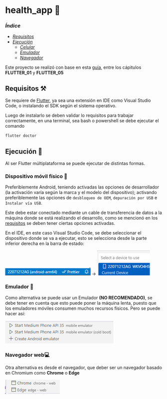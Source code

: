 # health_app 🏥

### _Índice_

- _[Requisitos](#requisitos-️)_
- _[Ejecución](#ejecución-)_
  - _[Celular](#dispositivo-móvil-físico-)_
  - _[Emulador](#emulador-)_
  - _[Navegador](#navegador-web)_

Este proyecto se realizó con base en esta [guía](https://youtube.com/playlist?list=PL5oPNTwQiIK05OQ_nlKlU3ii6xXfo_xHx&si=kE3OmgoRpSLSuzu2), entre los cápitulos **FLUTTER_01** y **FLUTTER_05**

## Requisitos ⚒️

Se requiere de [Flutter](https://docs.flutter.dev/get-started/install), ya sea una extensión en IDE como Visual Studio Code, o instalando el SDK según el sistema operativo.

Luego de instalarlo se deben validar lo requisitos para trabajar correctamente, en una terminal, sea bash o powershell se debe ejecutar el comando

```bash
flutter doctor
```

## Ejecución 🛫

Al ser Flutter múltiplataforma se puede ejecutar de distintas formas.

### Dispositivo móvil físico 📱

Preferiblemente Android, teniendo activadas las opciones de desarrollador (la activación varía según la marca y el modelo del dispositivo); activando preferiblemente las opciones de `desbloqueo de OEM`, `depuración por USB` e `Instalar vía USB`.

Este debe estar conectado mediante un cable de transferencia de datos a la máquina donde se está realizando el desarrollo, como se mencionó en los [requisitos](#requisitos-️) se deben tener ciertas opciones activadas.

En el IDE, en este caso Visual Studio Code, se debe seleccionar el dispositivo donde se va a ejecutar, esto se selecciona desde la parte inferior derecha en la barra de estado:

![seleccion_dispositivo](imgs\image.png) → ![dispositivo_movil](imgs\image2.png)

### Emulador 🤖

Como alternativa se puede usar un Emulador **(NO RECOMENDADO)**, se debe tener en cuenta que esto puede poner la máquina lenta, puesto que los emuladores móviles consumen muchos recursos físicos.
Pero se puede hacer así:

![emulador](imgs\image4.png)

### Navegador web💻

Otra alternativa es desde el navegador, que deber ser un navegador basado en Chromium como **Chrome** o **Edge**

![navegadores](imgs\image3.png)
